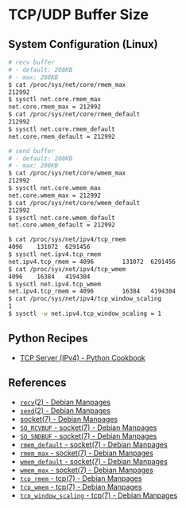 # TCP/UDP Buffer Size

## System Configuration (Linux)

```bash
# recv buffer
# - default: 208KB
# - max: 208KB
$ cat /proc/sys/net/core/rmem_max
212992
$ sysctl net.core.rmem_max
net.core.rmem_max = 212992
$ cat /proc/sys/net/core/rmem_default
212992
$ sysctl net.core.rmem_default
net.core.rmem_default = 212992

# send buffer
# - default: 208KB
# - max: 208KB
$ cat /proc/sys/net/core/wmem_max
212992
$ sysctl net.core.wmem_max
net.core.wmem_max = 212992
$ cat /proc/sys/net/core/wmem_default
212992
$ sysctl net.core.wmem_default
net.core.wmem_default = 212992

$ cat /proc/sys/net/ipv4/tcp_rmem
4096    131072  6291456
$ sysctl net.ipv4.tcp_rmem
net.ipv4.tcp_rmem = 4096        131072  6291456
$ cat /proc/sys/net/ipv4/tcp_wmem
4096    16384   4194304
$ sysctl net.ipv4.tcp_wmem
net.ipv4.tcp_rmem = 4096        16384   4194304
$ cat /proc/sys/net/ipv4/tcp_window_scaling
1
$ sysctl -w net.ipv4.tcp_window_scaling = 1
```

## Python Recipes

- [TCP Server (IPv4) - Python Cookbook](https://leven-cn.github.io/python-cookbook/cookbook/core/net/tcp_server_ipv4)

## References

- [`recv`(2) - Debian Manpages](https://manpages.debian.org/bookworm/manpages-dev/recv.2.en.html)
- [`send`(2) - Debian Manpages](https://manpages.debian.org/bookworm/manpages-dev/send.2.en.html)
- [socket(7) - Debian Manpages](https://manpages.debian.org/bookworm/manpages/socket.7.en.html)
- [`SO_RCVBUF` - socket(7) - Debian Manpages](https://manpages.debian.org/bookworm/manpages/socket.7.en.html#SO_RCVBUF)
- [`SO_SNDBUF` - socket(7) - Debian Manpages](https://manpages.debian.org/bookworm/manpages/socket.7.en.html#SO_SNDBUF)
- [`rmem_default` - socket(7) - Debian Manpages](https://manpages.debian.org/bookworm/manpages/socket.7.en.html#rmem_default)
- [`rmem_max` - socket(7) - Debian Manpages](https://manpages.debian.org/bookworm/manpages/socket.7.en.html#rmem_max)
- [`wmem_default` - socket(7) - Debian Manpages](https://manpages.debian.org/bookworm/manpages/socket.7.en.html#wmem_default)
- [`wmem_max` - socket(7) - Debian Manpages](https://manpages.debian.org/bookworm/manpages/socket.7.en.html#wmem_max)
- [`tcp_rmem` - tcp(7) - Debian Manpages](https://manpages.debian.org/bookworm/manpages/tcp.7.en.html#tcp_rmem)
- [`tcp_wmem` - tcp(7) - Debian Manpages](https://manpages.debian.org/bookworm/manpages/tcp.7.en.html#tcp_wmem)
- [`tcp_window_scaling` - tcp(7) - Debian Manpages](https://manpages.debian.org/bookworm/manpages/tcp.7.en.html#tcp_window_scaling)
